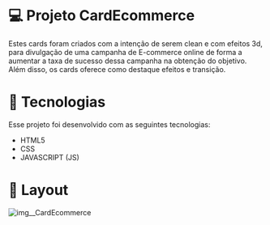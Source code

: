 # 💻 Projeto CardEcommerce

Estes cards foram criados com a intenção de serem clean e com efeitos 3d, para divulgação de uma campanha de E-commerce online de forma a aumentar a taxa de sucesso dessa campanha na obtenção do objetivo. Além disso, os cards oferece como destaque efeitos e transição.  

# 🚀 Tecnologias

Esse projeto foi desenvolvido com as seguintes tecnologias:

- HTML5
- CSS
- JAVASCRIPT (JS)

# 🔖 Layout

![img__CardEcommerce](https://user-images.githubusercontent.com/76889223/104856250-641dc500-58f0-11eb-9428-ab719afeb6f2.png)



